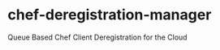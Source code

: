 chef-deregistration-manager
===========================

Queue Based Chef Client Deregistration for the Cloud